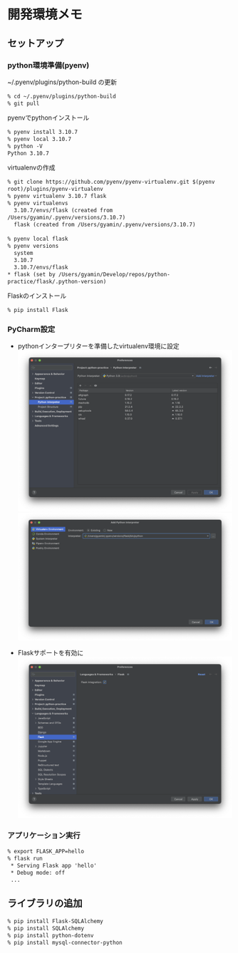 # 開発環境メモ

## セットアップ

### python環境準備(pyenv)
~/.pyenv/plugins/python-build の更新
```
% cd ~/.pyenv/plugins/python-build 
% git pull
```

pyenvでpythonインストール
```
% pyenv install 3.10.7
% pyenv local 3.10.7
% python -V
Python 3.10.7
```

virtualenvの作成
```
% git clone https://github.com/pyenv/pyenv-virtualenv.git $(pyenv root)/plugins/pyenv-virtualenv 
% pyenv virtualenv 3.10.7 flask
% pyenv virtualenvs            
  3.10.7/envs/flask (created from /Users/gyamin/.pyenv/versions/3.10.7)
  flask (created from /Users/gyamin/.pyenv/versions/3.10.7)
  
% pyenv local flask
% pyenv versions   
  system
  3.10.7
  3.10.7/envs/flask
* flask (set by /Users/gyamin/Develop/repos/python-practice/flask/.python-version)
```

Flaskのインストール
```
% pip install Flask
```

### PyCharm設定
- pythonインタープリターを準備したvirtualenv環境に設定
![](./img/2022-09-23_22.50.19.png)
![](./img/2022-09-23_22.51.14.png)

- Flaskサポートを有効に
![](./img/2022-09-23_22.52.33.png)


### アプリケーション実行
```
% export FLASK_APP=hello
% flask run 
 * Serving Flask app 'hello'
 * Debug mode: off
 ...
```

## ライブラリの追加

```
% pip install Flask-SQLAlchemy
% pip install SQLAlchemy
% pip install python-dotenv
% pip install mysql-connector-python
```